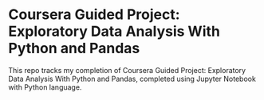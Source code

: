 # Coursera Guided Project: Exploratory Data Analysis With Python and Pandas
This repo tracks my completion of Coursera Guided Project: Exploratory Data Analysis With Python and Pandas, completed using Jupyter Notebook with Python language.
